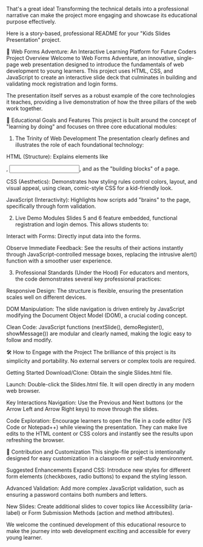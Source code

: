 That's a great idea! Transforming the technical details into a professional narrative can make the project more engaging and showcase its educational purpose effectively.

Here is a story-based, professional README for your "Kids Slides Presentation" project.

🌟 Web Forms Adventure: An Interactive Learning Platform for Future Coders
Project Overview
Welcome to Web Forms Adventure, an innovative, single-page web presentation designed to introduce the fundamentals of web development to young learners. This project uses HTML, CSS, and JavaScript to create an interactive slide deck that culminates in building and validating mock registration and login forms.

The presentation itself serves as a robust example of the core technologies it teaches, providing a live demonstration of how the three pillars of the web work together.

🎯 Educational Goals and Features
This project is built around the concept of "learning by doing" and focuses on three core educational modules:

1. The Trinity of Web Development
The presentation clearly defines and illustrates the role of each foundational technology:

HTML (Structure): Explains elements like <form>, <input>, and <label> as the "building blocks" of a page.

CSS (Aesthetics): Demonstrates how styling rules control colors, layout, and visual appeal, using clean, comic-style CSS for a kid-friendly look.

JavaScript (Interactivity): Highlights how scripts add "brains" to the page, specifically through form validation.

2. Live Demo Modules
Slides 5 and 6 feature embedded, functional registration and login demos. This allows students to:

Interact with Forms: Directly input data into the forms.

Observe Immediate Feedback: See the results of their actions instantly through JavaScript-controlled message boxes, replacing the intrusive alert() function with a smoother user experience.

3. Professional Standards (Under the Hood)
For educators and mentors, the code demonstrates several key professional practices:

Responsive Design: The structure is flexible, ensuring the presentation scales well on different devices.

DOM Manipulation: The slide navigation is driven entirely by JavaScript modifying the Document Object Model (DOM), a crucial coding concept.

Clean Code: JavaScript functions (nextSlide(), demoRegister(), showMessage()) are modular and clearly named, making the logic easy to follow and modify.

🛠️ How to Engage with the Project
The brilliance of this project is its simplicity and portability. No external servers or complex tools are required.

Getting Started
Download/Clone: Obtain the single Slides.html file.

Launch: Double-click the Slides.html file. It will open directly in any modern web browser.

Key Interactions
Navigation: Use the Previous and Next buttons (or the Arrow Left and Arrow Right keys) to move through the slides.

Code Exploration: Encourage learners to open the file in a code editor (VS Code or Notepad++) while viewing the presentation. They can make live edits to the HTML content or CSS colors and instantly see the results upon refreshing the browser.

📘 Contribution and Customization
This single-file project is intentionally designed for easy customization in a classroom or self-study environment.

Suggested Enhancements
Expand CSS: Introduce new styles for different form elements (checkboxes, radio buttons) to expand the styling lesson.

Advanced Validation: Add more complex JavaScript validation, such as ensuring a password contains both numbers and letters.

New Slides: Create additional slides to cover topics like Accessibility (aria-label) or Form Submission Methods (action and method attributes).

We welcome the continued development of this educational resource to make the journey into web development exciting and accessible for every young learner.
